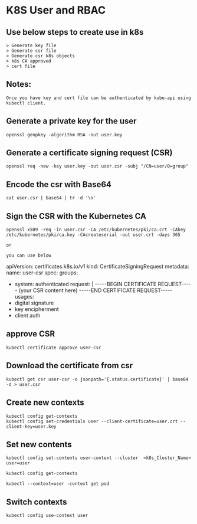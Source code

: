 # K8S User and RBAC

## Use below steps to create use in k8s

	> Generate key file
	> Generate csr file
	> Generate csr k8s objects
	> k8s CA approved
	> cert file 
	
## Notes:

	Once you have key and cert file can be authenticated by kube-api using kubectl client.
	
	
## Generate a private key for the user

	openssl genpkey -algorithm RSA -out user.key

## Generate a certificate signing request (CSR)

	openssl req -new -key user.key -out user.csr -subj "/CN=user/O=group"

## Encode the csr with Base64

	cat user.csr | base64 | tr -d '\n'
	  
## Sign the CSR with the Kubernetes CA

	openssl x509 -req -in user.csr -CA /etc/kubernetes/pki/ca.crt -CAkey /etc/kubernetes/pki/ca.key -CAcreateserial -out user.crt -days 365
	
	or 
	
	you can use below 
	
	
apiVersion: certificates.k8s.io/v1
kind: CertificateSigningRequest
metadata:
  name: user-csr
spec:
  groups:
  - system: authenticated
  request: |
    -----BEGIN CERTIFICATE REQUEST-----
    (your CSR content here)
    -----END CERTIFICATE REQUEST-----
  usages:
  - digital signature
  - key encipherment
  - client auth


## approve CSR 

	kubectl certificate approve user-csr
	
## Download the certificate from csr

	kubectl get csr user-csr -o jsonpath='{.status.certificate}' | base64 -d > user.csr 
	
## Create new contexts

	kubectl config get-contexts 
	kubectl config set-credentials user --client-certificate=user.crt --client-key=user.key 
	
## Set new contents

	kubectl config set-contents user-context --cluster  <k8s_Cluster_Name> user=user 
	
	kubectl config get-contexts
	
	kubectl --context=user -context get pod
	
## Switch contexts

	kubectl config use-context user 
